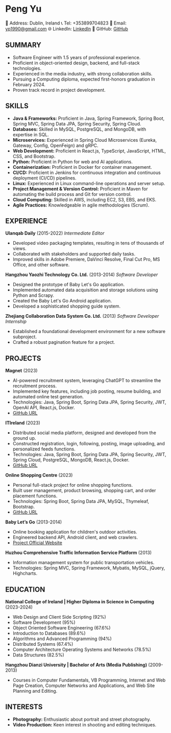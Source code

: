 # Peng Yu
📍 Address: Dublin, Ireland
📞 Tel: +353899704823
📧 Email: yp1990@gmail.com
🌐 LinkedIn: [LinkedIn](https://www.linkedin.com/in/pengyu-hugo)
🐙 GitHub: [GitHub](https://github.com/PengYu1990)

## SUMMARY
- Software Engineer with 1.5 years of professional experience.
- Proficient in object-oriented design, backend, and full-stack technologies.
- Experienced in the media industry, with strong collaboration skills.
- Pursuing a Computing diploma, expected first-honors graduation in February 2024.
- Proven track record in project development.

## SKILLS
- **Java & Frameworks:** Proficient in Java, Spring Framework, Spring Boot, Spring MVC, Spring Data JPA, Spring Security, Spring Cloud.
- **Databases:** Skilled in MySQL, PostgreSQL, and MongoDB, with expertise in SQL.
- **Microservices:** Experienced in Spring Cloud Microservices (Eureka, Gateway, Config, OpenFeign) and gRPC.
- **Web Development:** Proficient in React.js, TypeScript, JavaScript, HTML, CSS, and Bootstrap.
- **Python:** Proficient in Python for web and AI applications.
- **Containerization:** Proficient in Docker for container management.
- **CI/CD:** Proficient in Jenkins for continuous integration and continuous deployment (CI/CD) pipelines.
- **Linux:** Experienced in Linux command-line operations and server setup.
- **Project Management & Version Control:** Proficient in Maven for automating the build process and Git for version control.
- **Cloud Computing:** Skilled in AWS, including EC2, S3, EBS, and EKS.
- **Agile Practices:** Knowledgeable in agile methodologies (Scrum).

## EXPERIENCE
**Ulanqab Daily** (2015-2022)
*Intermediate Editor*
- Developed video packaging templates, resulting in tens of thousands of views.
- Collaborated with stakeholders and supported daily tasks.
- Improved skills in Adobe Premiere, DaVinci Resolve, Final Cut Pro, MS Office, and other software.

**Hangzhou Yaozhi Technology Co. Ltd.** (2013-2014)
*Software Developer*
- Designed the prototype of Baby Let's Go application.
- Implemented automated data acquisition and storage solutions using Python and Scrapy.
- Created the Baby Let's Go Android application.
- Developed a sophisticated shopping guide system.

**Zhejiang Collaboration Data System Co. Ltd.** (2013)
*Software Developer Internship*
- Established a foundational development environment for a new software subproject.
- Crafted a robust pagination feature for a project.

## PROJECTS
**Magnet** (2023)
- AI-powered recruitment system, leveraging ChatGPT to streamline the recruitment process.
- Implemented key features, including job posting, resume building, and automated online test generation.
- Technologies: Java, Spring Boot, Spring Data JPA, Spring Security, JWT, OpenAI API, React.js, Docker.
- [GitHub URL](https://github.com/PengYu1990/Magnet)

**ITIreland** (2023)
- Distributed social media platform, designed and developed from the ground up.
- Constructed registration, login, following, posting, image uploading, and personalized feeds functions.
- Technologies: Java, Spring Boot, Spring Data JPA, Spring Security, JWT, Spring Cloud, PostgreSQL, MongoDB, React.js, Docker.
- [GitHub URL](https://github.com/PengYu1990/ITIreland-microservices)

**Online Shopping Centre** (2023)
- Personal full-stack project for online shopping functions.
- Built user management, product browsing, shopping cart, and order placement functions.
- Technologies: Spring Boot, Spring Data JPA, MySQL, Thymeleaf, Bootstrap.
- [GitHub URL](https://github.com/PengYu1990/shop)

**Baby Let’s Go** (2013-2014)
- Online booking application for children's outdoor activities.
- Engineered backend API, Android client, and web crawlers.
- [Project Official Website](https://www.bbztx.com)

**Huzhou Comprehensive Traffic Information Service Platform** (2013)
- Information management system for public transportation vehicles.
- Technologies: Spring MVC, Spring Framework, Mybatis, MySQL, jQuery, Highcharts.

## EDUCATION
**National College of Ireland | Higher Diploma in Science in Computing** (2023-2024)
- Web Design and Client Side Scripting (92%)
- Software Development (95%)
- Object Oriented Software Engineering (67.6%)
- Introduction to Databases (89.6%)
- Algorithms and Advanced Programming (94%)
- Distributed Systems (67.4%)
- Computer Architecture Operating Systems and Networks (78.5%)
- Data Structures (82.5%)

**Hangzhou Dianzi University | Bachelor of Arts (Media Publishing)** (2009-2013)
- Courses in Computer Fundamentals, VB Programming, Internet and Web Page Creation, Computer Networks and Applications, and Web Site Planning and Editing.

## INTERESTS
- **Photography:** Enthusiastic about portrait and street photography.
- **Video Production:** Keen interest in shooting and editing techniques.
